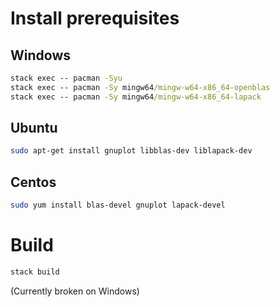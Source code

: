 # Install prerequisites

## Windows

```cmd
stack exec -- pacman -Syu
stack exec -- pacman -Sy mingw64/mingw-w64-x86_64-openblas
stack exec -- pacman -Sy mingw64/mingw-w64-x86_64-lapack
```

## Ubuntu

```bash
sudo apt-get install gnuplot libblas-dev liblapack-dev
```

## Centos

```bash
sudo yum install blas-devel gnuplot lapack-devel
```

# Build

```bash
stack build
```

(Currently broken on Windows)
